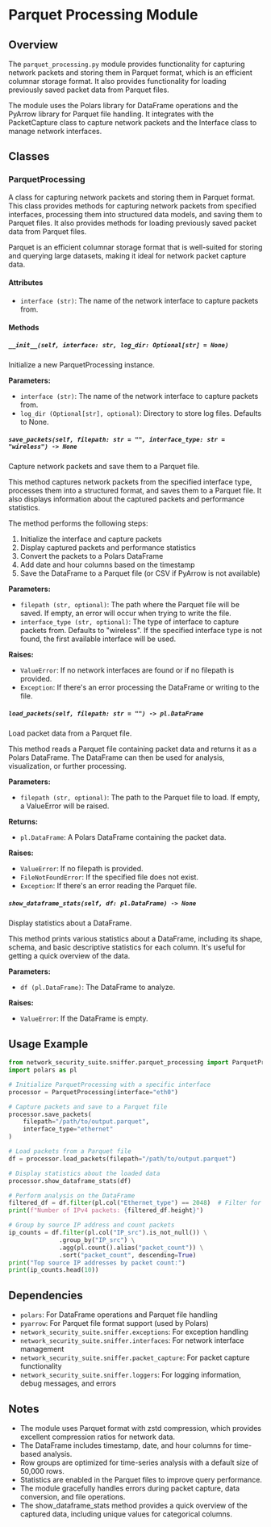 # Parquet Processing Module

## Overview

The `parquet_processing.py` module provides functionality for capturing network packets and storing them in Parquet format, which is an efficient columnar storage format. It also provides functionality for loading previously saved packet data from Parquet files.

The module uses the Polars library for DataFrame operations and the PyArrow library for Parquet file handling. It integrates with the PacketCapture class to capture network packets and the Interface class to manage network interfaces.

## Classes

### ParquetProcessing

A class for capturing network packets and storing them in Parquet format. This class provides methods for capturing network packets from specified interfaces, processing them into structured data models, and saving them to Parquet files. It also provides methods for loading previously saved packet data from Parquet files.

Parquet is an efficient columnar storage format that is well-suited for storing and querying large datasets, making it ideal for network packet capture data.

#### Attributes

- `interface (str)`: The name of the network interface to capture packets from.

#### Methods

##### `__init__(self, interface: str, log_dir: Optional[str] = None)`

Initialize a new ParquetProcessing instance.

**Parameters:**
- `interface (str)`: The name of the network interface to capture packets from.
- `log_dir (Optional[str], optional)`: Directory to store log files. Defaults to None.

##### `save_packets(self, filepath: str = "", interface_type: str = "wireless") -> None`

Capture network packets and save them to a Parquet file.

This method captures network packets from the specified interface type, processes them into a structured format, and saves them to a Parquet file. It also displays information about the captured packets and performance statistics.

The method performs the following steps:
1. Initialize the interface and capture packets
2. Display captured packets and performance statistics
3. Convert the packets to a Polars DataFrame
4. Add date and hour columns based on the timestamp
5. Save the DataFrame to a Parquet file (or CSV if PyArrow is not available)

**Parameters:**
- `filepath (str, optional)`: The path where the Parquet file will be saved. If empty, an error will occur when trying to write the file.
- `interface_type (str, optional)`: The type of interface to capture packets from. Defaults to "wireless". If the specified interface type is not found, the first available interface will be used.

**Raises:**
- `ValueError`: If no network interfaces are found or if no filepath is provided.
- `Exception`: If there's an error processing the DataFrame or writing to the file.

##### `load_packets(self, filepath: str = "") -> pl.DataFrame`

Load packet data from a Parquet file.

This method reads a Parquet file containing packet data and returns it as a Polars DataFrame. The DataFrame can then be used for analysis, visualization, or further processing.

**Parameters:**
- `filepath (str, optional)`: The path to the Parquet file to load. If empty, a ValueError will be raised.

**Returns:**
- `pl.DataFrame`: A Polars DataFrame containing the packet data.

**Raises:**
- `ValueError`: If no filepath is provided.
- `FileNotFoundError`: If the specified file does not exist.
- `Exception`: If there's an error reading the Parquet file.

##### `show_dataframe_stats(self, df: pl.DataFrame) -> None`

Display statistics about a DataFrame.

This method prints various statistics about a DataFrame, including its shape, schema, and basic descriptive statistics for each column. It's useful for getting a quick overview of the data.

**Parameters:**
- `df (pl.DataFrame)`: The DataFrame to analyze.

**Raises:**
- `ValueError`: If the DataFrame is empty.

## Usage Example

```python
from network_security_suite.sniffer.parquet_processing import ParquetProcessing
import polars as pl

# Initialize ParquetProcessing with a specific interface
processor = ParquetProcessing(interface="eth0")

# Capture packets and save to a Parquet file
processor.save_packets(
    filepath="/path/to/output.parquet",
    interface_type="ethernet"
)

# Load packets from a Parquet file
df = processor.load_packets(filepath="/path/to/output.parquet")

# Display statistics about the loaded data
processor.show_dataframe_stats(df)

# Perform analysis on the DataFrame
filtered_df = df.filter(pl.col("Ethernet_type") == 2048)  # Filter for IPv4 packets
print(f"Number of IPv4 packets: {filtered_df.height}")

# Group by source IP address and count packets
ip_counts = df.filter(pl.col("IP_src").is_not_null()) \
              .group_by("IP_src") \
              .agg(pl.count().alias("packet_count")) \
              .sort("packet_count", descending=True)
print("Top source IP addresses by packet count:")
print(ip_counts.head(10))
```

## Dependencies

- `polars`: For DataFrame operations and Parquet file handling
- `pyarrow`: For Parquet file format support (used by Polars)
- `network_security_suite.sniffer.exceptions`: For exception handling
- `network_security_suite.sniffer.interfaces`: For network interface management
- `network_security_suite.sniffer.packet_capture`: For packet capture functionality
- `network_security_suite.sniffer.loggers`: For logging information, debug messages, and errors

## Notes

- The module uses Parquet format with zstd compression, which provides excellent compression ratios for network data.
- The DataFrame includes timestamp, date, and hour columns for time-based analysis.
- Row groups are optimized for time-series analysis with a default size of 50,000 rows.
- Statistics are enabled in the Parquet files to improve query performance.
- The module gracefully handles errors during packet capture, data conversion, and file operations.
- The show_dataframe_stats method provides a quick overview of the captured data, including unique values for categorical columns.